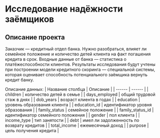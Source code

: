 # Исследование надёжности заёмщиков
## Описание проекта

Заказчик — кредитный отдел банка. Нужно разобраться, влияет ли семейное положение и количество детей клиента на факт погашения кредита в срок. Входные данные от банка — статистика о платёжеспособности клиентов.
Результаты исследования будут учтены при построении модели кредитного скоринга — специальной системы, которая оценивает способность потенциального заёмщика вернуть кредит банку.

Описание данных:
| Название столбца | Описание |
| ------ | ------ |
| children | количество детей в семье |
| days_employed | общий трудовой стаж в днях |
| dob_years | возраст клиента в годах |
| education | уровень образования клиента |
| education_id | идентификатор уровня образования |
| family_status | семейное положение |
| family_status_id | идентификатор семейного положения |
| gender | пол клиента |
| income_type | тип занятости |
| debt | имел ли задолженность по возврату кредитов |
| total_income | ежемесячный доход |
| purpose | цель получения кредита |
